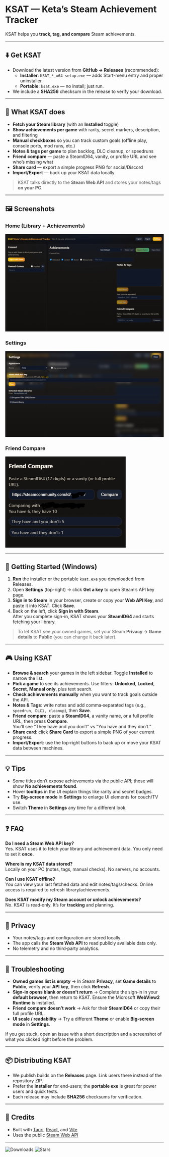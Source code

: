 # KSAT — Keta’s Steam Achievement Tracker

KSAT helps you **track, tag, and compare** Steam achievements.

---

## ⬇️ Get KSAT

- Download the latest version from **GitHub → Releases** (recommended):
  - **Installer**: `KSAT_*_x64-setup.exe` — adds Start-menu entry and proper uninstaller.
  - **Portable**: `ksat.exe` — no install; just run.
- We include a **SHA256** checksum in the release to verify your download.

---

## 🌟 What KSAT does

- **Fetch your Steam library** (with an **Installed** toggle)
- **Show achievements per game** with rarity, secret markers, description, and filtering
- **Manual checkboxes** so you can track custom goals (offline play, console ports, mod runs, etc.)
- **Notes & tags per game** to plan backlog, DLC cleanup, or speedruns
- **Friend compare** — paste a SteamID64, vanity, or profile URL and see who’s missing what
- **Share card** — export a simple progress PNG for social/Discord
- **Import/Export** — back up your KSAT data locally

> KSAT talks directly to the **Steam Web API** and stores your notes/tags **on your PC**.

---

## 🖼️ Screenshots

### Home (Library + Achievements)
![Home](docs/home.png)

### Settings
![Settings](docs/settings.png)

### Friend Compare
![Friend Compare](docs/compare.png)

---

## 🚀 Getting Started (Windows)

1. **Run** the installer or the portable `ksat.exe` you downloaded from Releases.
2. Open **Settings** (top-right) → click **Get a key** to open Steam’s API key page.
3. **Sign in to Steam** in your browser, create or copy your **Web API Key**, and paste it into KSAT. Click **Save**.
4. Back on the left, click **Sign in with Steam**.  
   After you complete sign-in, KSAT shows your **SteamID64** and starts fetching your library.

> To let KSAT see your owned games, set your Steam **Privacy → Game details** to **Public** (you can change it back later).

---

## 🎮 Using KSAT

- **Browse & search** your games in the left sidebar. Toggle **Installed** to narrow the list.
- **Pick a game** to see its achievements. Use filters: **Unlocked**, **Locked**, **Secret**, **Manual only**, plus text search.
- **Check achievements manually** when you want to track goals outside the API.
- **Notes & Tags**: write notes and add comma‑separated tags (e.g., `speedrun, DLC1, cleanup`), then **Save**.
- **Friend compare**: paste a **SteamID64**, a vanity name, or a full profile URL, then press **Compare**.  
  You’ll see “They have and you don’t” vs “You have and they don’t.”
- **Share card**: click **Share Card** to export a simple PNG of your current progress.
- **Import/Export**: use the top‑right buttons to back up or move your KSAT data between machines.

---

## 💡 Tips

- Some titles don’t expose achievements via the public API; those will show **No achievements found**.
- Hover **tooltips** in the UI explain things like rarity and secret badges.
- Try **Big‑screen mode** in **Settings** to enlarge UI elements for couch/TV use.
- Switch **Theme** in **Settings** any time for a different look.

---

## ❓ FAQ

**Do I need a Steam Web API key?**  
Yes. KSAT uses it to fetch your library and achievement data. You only need to set it **once**.

**Where is my KSAT data stored?**  
Locally on your PC (notes, tags, manual checks). No servers, no accounts.

**Can I use KSAT offline?**  
You can view your last fetched data and edit notes/tags/checks. Online access is required to refresh library/achievements.

**Does KSAT modify my Steam account or unlock achievements?**  
No. KSAT is read‑only. It’s for **tracking** and planning.

---

## 🔐 Privacy

- Your notes/tags and configuration are stored locally.
- The app calls the **Steam Web API** to read publicly available data only.
- No telemetry and no third‑party analytics.

---

## 🧭 Troubleshooting

- **Owned games list is empty** → In Steam **Privacy**, set **Game details** to **Public**, verify your **API key**, then click **Refresh**.
- **Sign‑in opens blank or doesn’t return** → Complete the sign‑in in your **default browser**, then return to KSAT. Ensure the Microsoft **WebView2 Runtime** is installed.
- **Friend compare doesn’t work** → Ask for their **SteamID64** or copy their full profile URL.
- **UI scale / readability** → Try a different **Theme** or enable **Big‑screen mode** in **Settings**.

If you get stuck, open an issue with a short description and a screenshot of what you clicked right before the problem.

---

## 📦 Distributing KSAT

- We publish builds on the **Releases** page. Link users there instead of the repository ZIP.
- Prefer the **installer** for end‑users; the **portable exe** is great for power users and quick tests.
- Each release may include **SHA256** checksums for verification.

---

## 🙌 Credits

- Built with [Tauri](https://tauri.app/), [React](https://react.dev/), and [Vite](https://vitejs.dev/)
- Uses the public [Steam Web API](https://developer.valvesoftware.com/wiki/Steam_Web_API)

---

![Downloads](https://img.shields.io/github/downloads/KetaGod/KetasSteamAchievementTracker/total?label=downloads&logo=github) ![Stars](https://img.shields.io/github/stars/KetaGod/KetasSteamAchievementTracker?style=social)
